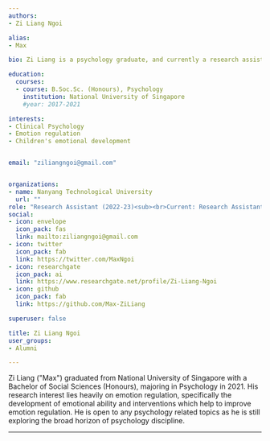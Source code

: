 ```yaml
---
authors:
- Zi Liang Ngoi

alias:
- Max

bio: Zi Liang is a psychology graduate, and currently a research assistant at the Clinical Brain Lab in NTU.

education:
  courses:
  - course: B.Soc.Sc. (Honours), Psychology
    institution: National University of Singapore
    #year: 2017-2021

interests:
- Clinical Psychology
- Emotion regulation
- Children's emotional development


email: "ziliangngoi@gmail.com"


organizations:
- name: Nanyang Technological University
  url: ""
role: "Research Assistant (2022-23)<sub><br>Current: Research Assistant (Singapore)</sub>"
social:
- icon: envelope
  icon_pack: fas
  link: mailto:ziliangngoi@gmail.com
- icon: twitter
  icon_pack: fab
  link: https://twitter.com/MaxNgoi
- icon: researchgate
  icon_pack: ai
  link: https://www.researchgate.net/profile/Zi-Liang-Ngoi
- icon: github
  icon_pack: fab
  link: https://github.com/Max-ZiLiang

superuser: false

title: Zi Liang Ngoi
user_groups:
- Alumni

---
```


Zi Liang ("Max") graduated from National University of Singapore with a Bachelor of Social Sciences (Honours), majoring in Psychology in 2021. His research interest lies heavily on emotion regulation, specifically the development of emotional ability and interventions which help to improve emotion regulation. He is open to any psychology related topics as he is still exploring the broad horizon of psychology discipline.

---
